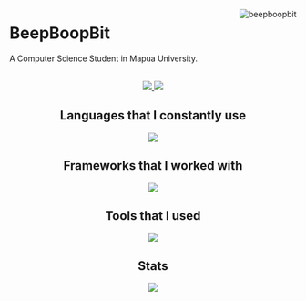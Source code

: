 <p align="center" > 
  <img src="https://komarev.com/ghpvc/?username=beepboopbit&label=Profile%20views&color=0e75b6&style=flat" alt="beepboopbit" align="right"/> 
  <h1 align="left">
    BeepBoopBit
  </h1>
  <p align="left"> 
    A Computer Science Student in Mapua University.
  </p>
</p>


<p align="center">
    <br>
    <a href="https://www.linkedin.com/in/beepboopbit/">
      <img src="https://img.shields.io/badge/Connect_With_Me-LinkedIn-blue?colorA=655BE1&colorB=4F44D6&style=for-the-badge"/>
    </a>
    <a href="https://www.buymeacoffee.com/BeepBoopBit">
      <img src="https://img.shields.io/badge/Support_Me-By_Me_a_Coffee-blue?colorA=61c265&colorB=4CAF50&style=for-the-badge"/>
    </a>
  </p>
<div>
  
  <h2 align="center">
    Languages that I constantly use
  </h2>
  <div align="center">
    <img src="https://skillicons.dev/icons?i=c,cpp,rust,py,mysql"/>
  </div>

  <h2 align="center">
    Frameworks that I worked with
  </h2>
  <div align="center">
    <img src="https://skillicons.dev/icons?i=rocket,fastapi,tensorflow,tauri"/>
  </div>
  

  <h2 align="center">
    Tools that I used
  </h2>
  <div align="center">
    <img src="https://skillicons.dev/icons?i=git,linux,mongodb,neovim,rocket,vscode,git"/>
  </div>
  
</div>

<h2 align="center">
  Stats
</h2>

<div align="center">

<img src="http://github-profile-summary-cards.vercel.app/api/cards/profile-details?username=beepboopbit&theme=default" align="center"/>
  
</div>
